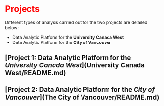 # <font color="red">Projects</font>

Different types of analysis carried out for the two projects are detailed below:
- Data Analytic Platform for the **University Canada West**
- Data Analytic Platform for the **City of Vancouver**
 


## [Project 1: Data Analytic Platform for the *University Canada West*](University Canada West/README.md)



## [Project 2: Data Analytic Platform for the *City of Vancouver*](The City of Vancouver/README.md)


